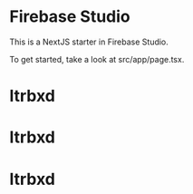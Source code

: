 # Firebase Studio

This is a NextJS starter in Firebase Studio.

To get started, take a look at src/app/page.tsx.
# ltrbxd
# ltrbxd
# ltrbxd
